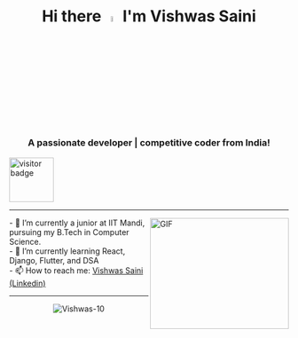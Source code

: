 <div align = "center"><h1> Hi there <a href="https://github.com/Vishwas-10"><img src="https://media.giphy.com/media/hvRJCLFzcasrR4ia7z/giphy.gif" width="5%"></a> I'm Vishwas Saini</h1></div>
<h3 align="center">A passionate developer | competitive coder from India!</h3>
<p align="left"> <img align="center" alt="visitor badge" width="80px" src="https://visitor-badge.glitch.me/badge?page_id=Vishwas-10.Vishwas.10" alt="Vishwas-10"/></p>


<hr />
<img align="right" alt="GIF" src="https://raw.githubusercontent.com/mitul3737/mitul3737/main/mituls%20code.gif" width="250" height="200" />
- 🔭 I’m currently a junior at IIT Mandi, pursuing my B.Tech in Computer Science.<br>
- 🌱 I’m currently learning React, Django, Flutter, and DSA<br>
- 📫 How to reach me: <a href="https://www.linkedin.com/in/vishwas-saini-384212218/">Vishwas Saini (Linkedin)</a><br>
<hr />
<div align="center"><img align="center" src="https://github-readme-stats.vercel.app/api?username=Vishwas-10&show_icons=true&locale=en" alt="Vishwas-10" />
</div>

